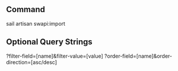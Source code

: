 ## Command
sail artisan swapi:import

## Optional Query Strings

?filter-field=[name]&filter-value=[value]
?order-field=[name]&order-direction=[asc/desc]
